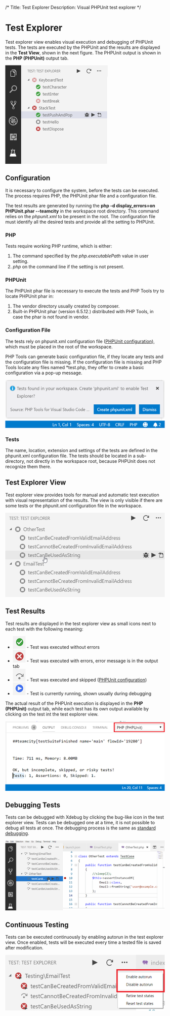 /*
Title: Test Explorer
Description: Visual PHPUnit test explorer
*/

# Test Explorer

Test explorer view enables visual execution and debugging of PHPUnit tests. The tests are executed by the PHPUnit and the results are displayed in the **Test View**, shown in the next figure. The PHPUnit output is shown in the **PHP (PHPUnit)** output tab.

![Test Explorer](imgs/test-view.png)

## Configuration

It is necessary to configure the system, before the tests can be executed. The process requires PHP, the PHPUnit phar file and a configuration file. 

The test results are generated by running the **php -d display_errors=on PHPUnit.phar --teamcity** in the workspace root directory. This command relies on the *phpunit.xml* to be present in the root. The configuration file must identify all the desired tests and provide all the setting to PHPUnit.

### PHP

Tests require working PHP runtime, which is either:

1. The command specified by the *php.executablePath* value in user setting.
2. *php* on the command line if the setting is not present.

### PHPUnit

The PHPUnit phar file is necessary to execute the tests and PHP Tools try to locate PHPUnit phar in:

1. The vendor directory usually created by composer. 
2. Built-in PHPUnit phar (version 6.5.12.) distributed with PHP Tools, in case the phar is not found in vendor.

### Configuration File

The tests rely on phpunit.xml configuration file ([PHPUnit configuration](https://phpunit.de/manual/6.5/en/appendixes.configuration.html)), which must be placed in the root of the workspace.

PHP Tools can generate basic configuration file, if they locate any tests and the configuration file is missing. 
If the configuration file is missing and PHP Tools locate any files named \*test.php, they offer to create a basic configuration via a pop-up message.

![Configuration pop-up](imgs/test-pop-up.png)

### Tests

The name, location, extension and settings of the tests are defined in the phpunit.xml configuration file. 
The tests should be located in a sub-directory, not directly in the workspace root, because PHPUnit does not recognize them there.

## Test Explorer View

Test explorer view provides tools for manual and automatic test execution with visual representation of the results.
The view is only visible if there are some tests or the phpunit.xml configuration file in the workspace.

![Test Explorer](imgs/test-explorer.gif)

## Test Results

Test results are displayed in the test explorer view as small icons next to each test with the following meaning:

* ![Test success](imgs/test-success.png) - Test was executed without errors
* ![Test failure](imgs/test-failure.png) - Test was executed with errors, error message is in the output tab
* ![Test skipped](imgs/test-skipped.png) - Test was executed and skipped ([PHPUnit configuration](https://phpunit.de/manual/6.5/en/incomplete-and-skipped-tests.html))
* ![Test running](imgs/test-running.png) - Test is currently running, shown usually during debugging

The actual result of the PHPUnit execution is displayed in the **PHP (PHPUnit)** output tab, while each test has its own output available by clicking on the test int the test explorer view.

![Test Output](imgs/test-output.png)

## Debugging Tests

Tests can be debugged with Xdebug by clicking the bug-like icon in the test explorer view. Tests can be debugged one at a time, it is not possible to debug all tests at once. The debugging process is the same as [standard debugging](Debug).

![Test Explorer](imgs/test-debug.gif)

## Continuous Testing

Tests can be executed continuously by enabling autorun in the test explorer view. Once enabled, tests will be executed every time a tested file is saved after modification.

![Test Autorun](imgs/test-autorun.png)
